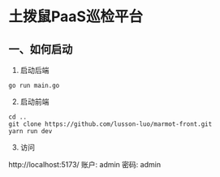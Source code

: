 # 土拨鼠PaaS巡检平台

## 一、如何启动

1. 启动后端

`go run main.go`

2. 启动前端

```
cd ..
git clone https://github.com/lusson-luo/marmot-front.git
yarn run dev
```

3. 访问

http://localhost:5173/
账户: admin
密码: admin